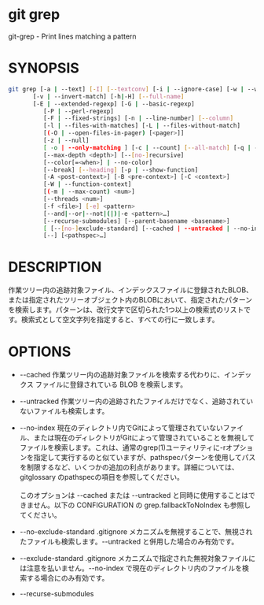 # git grep

git-grep - Print lines matching a pattern

# SYNOPSIS

```bash
git grep [-a | --text] [-I] [--textconv] [-i | --ignore-case] [-w | --word-regexp]
	   [-v | --invert-match] [-h|-H] [--full-name]
	   [-E | --extended-regexp] [-G | --basic-regexp]
          [-P | --perl-regexp]
          [-F | --fixed-strings] [-n | --line-number] [--column]
          [-l | --files-with-matches] [-L | --files-without-match]
          [(-O | --open-files-in-pager) [<pager>]]
          [-z | --null]
          [ -o | --only-matching ] [-c | --count] [--all-match] [-q | --quiet]
          [--max-depth <depth>] [--[no-]recursive]
          [--color[=<when>] | --no-color]
          [--break] [--heading] [-p | --show-function]
          [-A <post-context>] [-B <pre-context>] [-C <context>]
          [-W | --function-context]
          [(-m | --max-count) <num>]
          [--threads <num>]
          [-f <file>] [-e] <pattern>
          [--and|--or|--not|(|)|-e <pattern>…​]
          [--recurse-submodules] [--parent-basename <basename>]
          [ [--[no-]exclude-standard] [--cached | --untracked | --no-index] | <tree>…​]
          [--] [<pathspec>…​]
```

# DESCRIPTION
作業ツリー内の追跡対象ファイル、インデックスファイルに登録されたBLOB、または指定されたツリーオブジェクト内のBLOBにおいて、指定されたパターンを検索します。パターンは、改行文字で区切られた1つ以上の検索式のリストです。検索式として空文字列を指定すると、すべての行に一致します。

# OPTIONS

* --cached 
作業ツリー内の追跡対象ファイルを検索する代わりに、インデックス ファイルに登録されている BLOB を検索します。

* --untracked
作業ツリー内の追跡されたファイルだけでなく、追跡されていないファイルも検索します。

* --no-index
現在のディレクトリ内でGitによって管理されていないファイル、または現在のディレクトリがGitによって管理されていることを無視してファイルを検索します。これは、通常のgrep(1)ユーティリティに-rオプションを指定して実行するのと似ていますが、pathspecパターンを使用してパスを制限するなど、いくつかの追加の利点があります。詳細については、gitglossary のpathspecの項目を参照してください。<br><br>このオプションは --cached または --untracked と同時に使用することはできません。以下の CONFIGURATION の grep.fallbackToNoIndex も参照してください。

* --no-exclude-standard
.gitignore メカニズムを無視することで、無視されたファイルも検索します。--untracked と併用した場合のみ有効です。

* --exclude-standard
.gitignore メカニズムで指定された無視対象ファイルには注意を払いません。--no-index で現在のディレクトリ内のファイルを検索する場合にのみ有効です。

* --recurse-submodules
